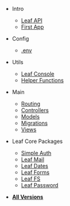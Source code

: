 * Intro
  <!-- * [What's new in v2 Beta](leaf-api/v/2.0-beta/new "What's new in v2") -->
  * [Leaf API](leaf-api/v/1.2/ "Leaf API")
  * [First App](leaf-api/v/1.2/getting-started/first-app "Your First App")

* Config
  * [.env](leaf-api/v/1.2/config/env "Environment Vars - Leaf API")

* Utils
  * [Leaf Console](leaf-api/v/1.2/utils/console "Leaf Console - Leaf API")
  * [Helper Functions](leaf-api/v/1.2/utils/functions "Helpers - Leaf API")

* Main
  * [Routing](leaf-api/v/1.2/core/routing "Routing - Leaf API")
  * [Controllers](leaf-api/v/1.2/core/controllers "Controllers - Leaf API")
  * [Models](leaf-api/v/1.2/core/models "Models - Leaf API")
  * [Migrations](leaf-api/v/1.2/core/migrations "Migrations - Leaf API")
  * [Views](leaf-api/v/1.2/core/views "Views - Leaf API")

* Leaf Core Packages
  * [Simple Auth](leaf/v/lucky-charm/core/auth)
  * [Leaf Mail](leaf/v/lucky-charm/core/mail)
  * [Leaf Dates](leaf/v/lucky-charm/core/date)
  * [Leaf Forms](leaf/v/lucky-charm/core/forms)
  * [Leaf FS](leaf/v/lucky-charm/core/fs "Leaf FileSystem")
  * [Leaf Password](leaf/v/lucky-charm/beta-zone/password "Leaf Password Helper")

* [**All Versions**](leaf-api/versions)
